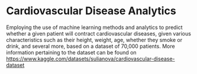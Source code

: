 # Cardiovascular Disease Analytics

Employing the use of machine learning methods and analytics to predict whether a given patient will contract cardiovascular diseases, given various characteristics such as their height, weight, age, whether they smoke or drink, and several more, based on a dataset of 70,000 patients.
More information pertaining to the dataset can be found on https://www.kaggle.com/datasets/sulianova/cardiovascular-disease-dataset
